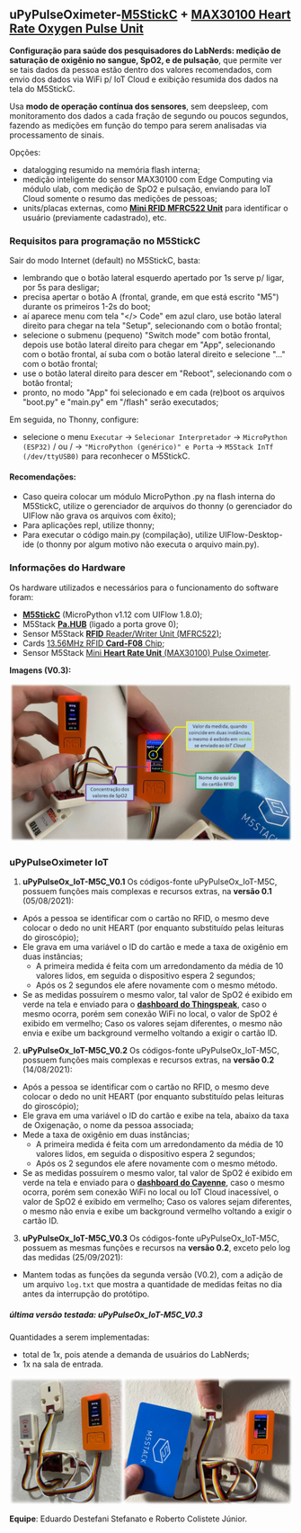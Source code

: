 ## uPyPulseOximeter-[M5StickC](https://docs.m5stack.com/#/en/core/m5stickc) + [MAX30100 Heart Rate Oxygen Pulse Unit](https://docs.m5stack.com/#/en/unit/heart)

**Configuração para saúde dos pesquisadores do LabNerds:  medição de saturação de oxigênio no sangue, SpO2, e de pulsação**, que permite ver se tais dados da pessoa estão dentro dos valores recomendados, com envio dos dados via WiFi p/ IoT Cloud e exibição resumida dos dados na tela do M5StickC.

Usa **modo de operação contínua dos sensores**, sem deepsleep, com monitoramento dos dados a cada fração de segundo ou poucos segundos, fazendo as medições em função do tempo para serem analisadas via processamento de sinais.

Opções:

- datalogging resumido na memória flash interna;
- medição inteligente do sensor MAX30100 com Edge Computing via módulo ulab, com medição de SpO2 e pulsação, enviando para IoT Cloud somente o resumo das medições de pessoas;
- units/placas externas, como [**Mini RFID MFRC522 Unit**](https://docs.m5stack.com/#/en/unit/rfid) para identificar o usuário (previamente cadastrado), etc.

### Requisitos para programação no M5StickC
Sair do modo Internet (default) no M5StickC, basta:

* lembrando que o botão lateral esquerdo apertado por 1s serve p/ ligar, por 5s para desligar;
* precisa apertar o botão A (frontal, grande, em que está escrito "M5") durante os primeiros 1-2s do boot;
* aí aparece menu com tela "</> Code" em azul claro, use botão lateral direito para chegar na tela "Setup", selecionando com o botão frontal;
* selecione o submenu (pequeno) "Switch mode" com botão frontal, depois use botão lateral direito para chegar em "App", selecionando com o botão frontal, aí suba com o botão lateral direito e selecione "..." com o botão frontal;
* use o botão lateral direito para descer em "Reboot", selecionando com o botão frontal;
* pronto, no modo "App" foi selecionado e em cada (re)boot os arquivos "boot.py" e "main.py" em "/flash" serão executados;

Em seguida, no Thonny, configure:

* selecione o menu `Executar` -> `Selecionar Interpretador` -> `MicroPython (ESP32)` / ou / -> `"MicroPython (genérico)" e Porta` -> `M5Stack InTf (/dev/ttyUSB0)` para reconhecer o M5StickC.

#### Recomendações:

* Caso queira colocar um módulo MicroPython .py na flash interna do M5StickC, utilize o gerenciador de arquivos do thonny (o gerenciador do UIFlow não grava os arquivos com êxito);
* Para aplicações repl, utilize thonny;
* Para executar o código main.py (compilação), utilize UIFlow-Desktop-ide (o thonny por algum motivo não executa o arquivo main.py).

### Informações do Hardware

Os hardware utilizados e necessários para o funcionamento do software foram:

* [**M5StickC**](https://docs.m5stack.com/en/core/m5stickc) (MicroPython v1.12 com UIFlow 1.8.0);
* M5Stack [**Pa.HUB**](https://shop.m5stack.com/collections/m5-sensor/products/pahub-unit) (ligado a porta grove 0);
* Sensor M5Stack [**RFID** Reader/Writer Unit (MFRC522)](https://shop.m5stack.com/collections/m5-sensor/products/rfid-sensor-unit);
* Cards [13.56MHz RFID **Card-F08** Chip](https://shop.m5stack.com/products/13-56mhz-rfid-card-f08-chip-5pcs?_pos=1&_sid=dc186d385&_ss=r);
* Sensor M5Stack [Mini **Heart Rate Unit** (MAX30100) Pulse Oximeter](https://shop.m5stack.com/collections/m5-sensor/products/mini-heart-unit).

**Imagens (V0.3):**

<img src="img/uPyPulseOximeter-M5StickC_V0.2.jpg" width="600">

### uPyPulseOximeter IoT

1) **uPyPulseOx_IoT-M5C_V0.1** Os códigos-fonte uPyPulseOx_IoT-M5C, possuem funções mais complexas e recursos extras, na **versão 0.1** (05/08/2021):

* Após a pessoa se identificar com o cartão no RFID, o mesmo deve colocar o dedo no unit HEART (por enquanto substituído pelas leituras do giroscópio);
* Ele grava em uma variável o ID do cartão e mede a taxa de oxigênio em duas instâncias;
    * A primeira medida é feita com um arredondamento da média de 10 valores lidos, em seguida o dispositivo espera 2 segundos;
    * Após os 2 segundos ele afere novamente com o mesmo método.
* Se as medidas possuírem o mesmo valor, tal valor de SpO2 é exibido em verde na tela e enviado para o [**dashboard do Thingspeak**](https://thingspeak.com/channels/1367388), caso o mesmo ocorra, porém sem conexão WiFi no local, o valor de SpO2 é exibido em vermelho;
Caso os valores sejam diferentes, o mesmo não envia e exibe um background vermelho voltando a exigir o cartão ID.

2) **uPyPulseOx_IoT-M5C_V0.2** Os códigos-fonte uPyPulseOx_IoT-M5C, possuem funções mais complexas e recursos extras, na **versão 0.2** (14/08/2021):

* Após a pessoa se identificar com o cartão no RFID, o mesmo deve colocar o dedo no unit HEART (por enquanto substituído pelas leituras do giroscópio);
* Ele grava em uma variável o ID do cartão e exibe na tela, abaixo da taxa de Oxigenação, o nome da pessoa associada;
* Mede a taxa de oxigênio em duas instâncias;
    * A primeira medida é feita com um arredondamento da média de 10 valores lidos, em seguida o dispositivo espera 2 segundos;
    * Após os 2 segundos ele afere novamente com o mesmo método.
* Se as medidas possuírem o mesmo valor, tal valor de SpO2 é exibido em verde na tela e enviado para o [**dashboard do Cayenne**](https://cayenne.mydevices.com/cayenne/dashboard/device/121cb950-fbca-11eb-ab96-c3c008d35c1c), caso o mesmo ocorra, porém sem conexão WiFi no local ou IoT Cloud inacessível, o valor de SpO2 é exibido em vermelho;
Caso os valores sejam diferentes, o mesmo não envia e exibe um background vermelho voltando a exigir o cartão ID.

3) **uPyPulseOx_IoT-M5C_V0.3** Os códigos-fonte uPyPulseOx_IoT-M5C, possuem as mesmas funções e recursos na **versão 0.2**, exceto pelo log das medidas (25/09/2021):

* Mantem todas as funções da segunda versão (V0.2), com a adição de um arquivo `log.txt` que mostra a quantidade de medidas feitas no dia antes da interrupção do protótipo.

##### última versão testada: uPyPulseOx_IoT-M5C_V0.3

Quantidades a serem implementadas:

- total de 1x, pois atende a demanda de usuários do LabNerds;
- 1x na sala de entrada.

<img src="img/uPyPulseOximeter-exp_aplication.png" width="600">

**Equipe**: Eduardo Destefani Stefanato e Roberto Colistete Júnior.
